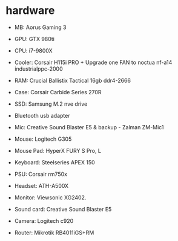 # hardware

* MB: Aorus Gaming 3
* GPU: GTX 980ti
* CPU: i7-9800X
* Cooler: Corsair H115i PRO + Upgrade one FAN to noctua nf-a14 industrialppc-2000
* RAM: Crucial Ballistix Tactical 16gb ddr4-2666
* Case: Corsair Carbide Series 270R
* SSD: Samsung M.2 nve drive
* Bluetooth usb adapter
* Mic: Creative Sound Blaster E5 & backup - Zalman ZM-Mic1
* Mouse: Logitech G305
* Mouse Pad: HyperX FURY S Pro, L 
* Keyboard: Steelseries APEX 150
* PSU: Corsair rm750x
* Headset: ATH-A500X
* Monitor: Viewsonic XG2402.
* Sound card: Creative Sound Blaster E5
* Camera: Logitech c920

* Router: Mikrotik RB4011iGS+RM
